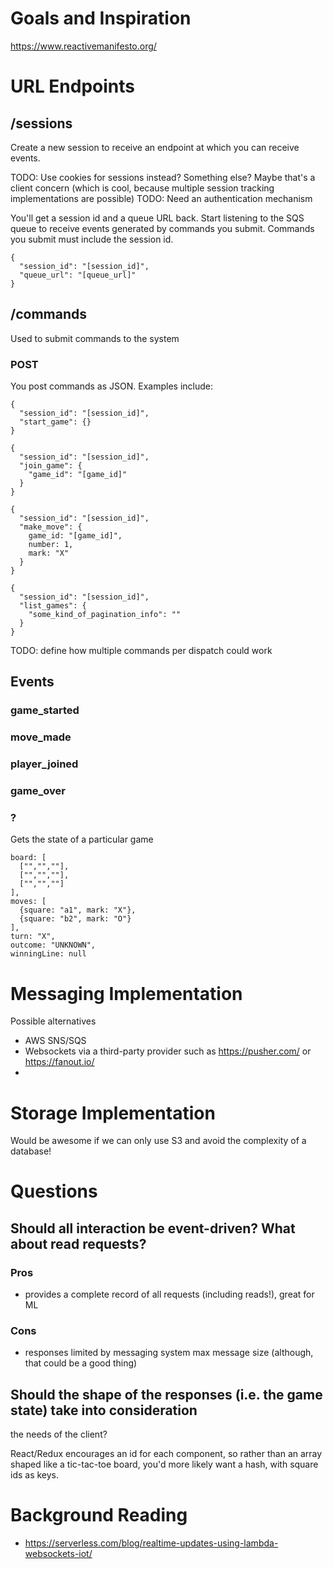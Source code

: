 # Goals and Inspiration
https://www.reactivemanifesto.org/


# URL Endpoints
## /sessions
Create a new session to receive an endpoint at which you can receive events.

TODO: Use cookies for sessions instead? Something else? Maybe that's a client
concern (which is cool, because multiple session tracking implementations are
possible)
TODO: Need an authentication mechanism

You'll get a session id and a queue URL back. Start listening to the SQS queue to
receive events generated by commands you submit. Commands you submit must include
the session id.

    {
      "session_id": "[session_id]",
      "queue_url": "[queue_url]"
    }


## /commands
Used to submit commands to the system
### POST
You post commands as JSON. Examples include:

    {
      "session_id": "[session_id]",
      "start_game": {}
    }

    {
      "session_id": "[session_id]",
      "join_game": {
        "game_id": "[game_id]"
      }
    }

    {
      "session_id": "[session_id]",
      "make_move": {
        game_id: "[game_id]",
        number: 1,
        mark: "X"
      }
    }

    {
      "session_id": "[session_id]",
      "list_games": {
        "some_kind_of_pagination_info": ""
      }
    }

TODO: define how multiple commands per dispatch could work


## Events

### game_started

### move_made

### player_joined

### game_over

### ?
Gets the state of a particular game

    board: [
      ["","",""],
      ["","",""],
      ["","",""]
    ],
    moves: [
      {square: "a1", mark: "X"},
      {square: "b2", mark: "O"}
    ],
    turn: "X",
    outcome: "UNKNOWN",
    winningLine: null


# Messaging Implementation

Possible alternatives

- AWS SNS/SQS
- Websockets via a third-party provider such as https://pusher.com/ or
  https://fanout.io/
-


# Storage Implementation
Would be awesome if we can only use S3 and avoid the complexity of a database!

# Questions

## Should all interaction be event-driven? What about read requests?

### Pros
- provides a complete record of all requests (including reads!), great for ML

### Cons
- responses limited by messaging system max message size (although, that could
be a good thing)


## Should the shape of the responses (i.e. the game state) take into consideration
the needs of the client?

React/Redux encourages an id for each component, so rather than an array shaped
like a tic-tac-toe board, you'd more likely want a hash, with square ids as
keys.


# Background Reading
- https://serverless.com/blog/realtime-updates-using-lambda-websockets-iot/